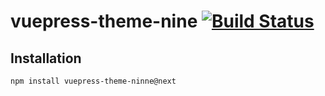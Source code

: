 # vuepress-theme-nine [![Build Status](https://travis-ci.org/NineSwordsMonster/vuepress-theme-nine.svg?branch=master)](https://travis-ci.org/NineSwordsMonster/vuepress-theme-nine)

## Installation
```sh
npm install vuepress-theme-ninne@next
```

